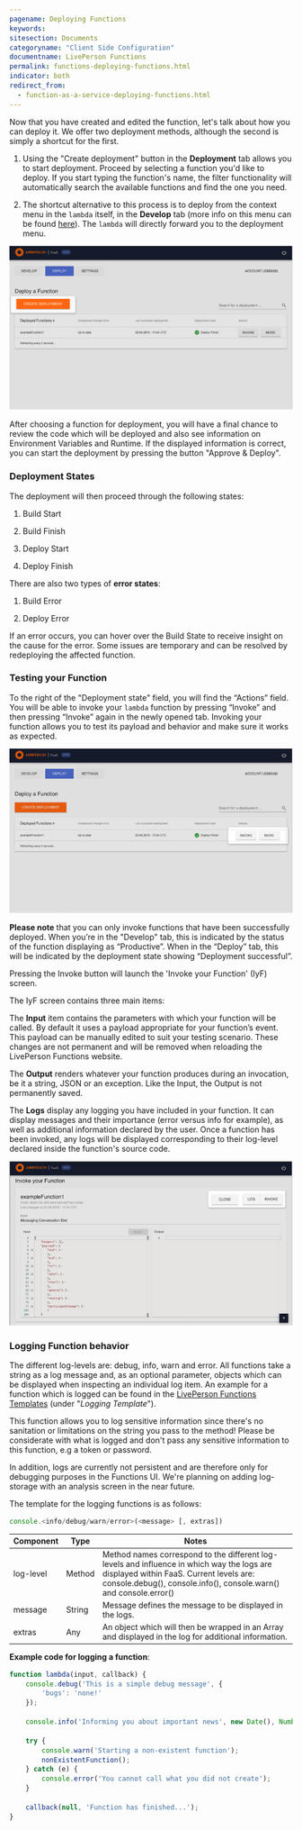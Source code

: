 ```yaml
---
pagename: Deploying Functions
keywords:
sitesection: Documents
categoryname: "Client Side Configuration"
documentname: LivePerson Functions
permalink: functions-deploying-functions.html
indicator: both
redirect_from:
  - function-as-a-service-deploying-functions.html
---
```

Now that you have created and edited the function, let's talk about how you can deploy it. We offer two deployment methods, although the second is simply a shortcut for the first.

1. Using the "Create deployment" button in the **Deployment** tab allows you to start deployment. Proceed by selecting a function you'd like to deploy. If you start typing the function's name, the filter functionality will automatically search the available functions and find the one you need.

2. The shortcut alternative to this process is to deploy from the context menu in the `lambda` itself, in the **Develop** tab (more info on this menu can be found [here](function-as-a-service-developing-with-faas-overview.html#code-completion--context-menu)). The `lambda` will directly forward you to the deployment menu.

![](img/faas-deploy.png)

After choosing a function for deployment, you will have a final chance to review the code which will be deployed and also see information on Environment Variables and Runtime. If the displayed information is correct, you can start the deployment by pressing the button "Approve & Deploy".

### Deployment States

The deployment will then proceed through the following states:

1. Build Start

2. Build Finish

3. Deploy Start

4. Deploy Finish

There are also two types of **error states**:

1. Build Error

2. Deploy Error

If an error occurs, you can hover over the Build State to receive insight on the cause for the error. Some issues are temporary and can be resolved by redeploying the affected function.

### Testing your Function

To the right of the "Deployment state" field, you will find the “Actions” field. You will be able to invoke your `lambda` function by pressing “Invoke” and then pressing “Invoke” again in the newly opened tab. Invoking your function allows you to test its payload and behavior and make sure it works as expected.

![](img/faas-actions.png)

**Please note** that you can only invoke functions that have been successfully deployed. When you’re in the "Develop" tab, this is indicated by the status of the function displaying as “Productive”. When in the “Deploy” tab, this will be indicated by the deployment state showing “Deployment successful”.

Pressing the Invoke button will launch the 'Invoke your Function' (IyF) screen.

The IyF screen contains three main items:

The **Input** item contains the parameters with which your function will be called. By default it uses a payload appropriate for your function’s event. This payload can be manually edited to suit your testing scenario. These changes are not permanent and will be removed when reloading the LivePerson Functions website.

The **Output** renders whatever your function produces during an invocation, be it a string, JSON or an exception. Like the Input, the Output is not permanently saved.

The **Logs** display any logging you have included in your function. It can display messages and their importance (error versus info for example), as well as additional information declared by the user. Once a function has been invoked, any logs will be displayed corresponding to their log-level declared inside the function's source code.

![](img/faas-invoke.png)

### Logging Function behavior

[Missing Screenshot]: <> (Let's add a screenshot of the IyF log result screen here.)

The different log-levels are: debug, info, warn and error. All functions take a string as a log message and, as an optional parameter, objects which can be displayed when inspecting an individual log item. An example for a function which is logged can be found in the [LivePerson Functions Templates](function-as-a-service-templates.html) (under "*Logging Template*").

<div class="important">This function allows you to log sensitive information since there's no sanitation or limitations on the string you pass to the method! Please be considerate with what is logged and don't pass any sensitive information to this function, e.g a token or password.

In addition, logs are currently not persistent and are therefore only for debugging purposes in the Functions UI. We're planning on adding log-storage with an analysis screen in the near future.</div>

The template for the logging functions is as follows:

```javascript
console.<info/debug/warn/error>(<message> [, extras])
```

<table>
<thead>
	<tr>
		<th>Component</th>
		<th>Type</th>
		<th>Notes</th>
	</tr>
</thead>
<tbody>
  <tr>
    <td>log-level</td>
    <td>Method</td>
    <td>Method names correspond to the different log-levels and influence in which way the logs are displayed within FaaS. Current levels are:
console.debug(), console.info(), console.warn() and console.error()</td>
  </tr>
  <tr>
    <td>message</td>
    <td>String</td>
    <td>Message defines the message to be displayed in the logs.</td>
  </tr>
  <tr>
    <td>extras</td>
    <td>Any</td>
    <td>An object which will then be wrapped in an Array and displayed in the log for additional information.</td>
  </tr>
</tbody>
</table>

**Example code for logging a function**:

```javascript
function lambda(input, callback) {
	console.debug('This is a simple debug message', {
		'bugs': 'none!'
	});

	console.info('Informing you about important news', new Date(), Number.MAX_SAFE_INTEGER);

	try {
		console.warn('Starting a non-existent function');
		nonExistentFunction();
	} catch (e) {
		console.error('You cannot call what you did not create');
	}

	callback(null, 'Function has finished...');
}
```
